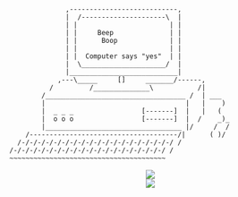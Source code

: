 ```
              ,---------------------------,
              |  /---------------------\  |
              | |                       | |
              | |     Beep              | |
              | |      Boop             | |
              | |                       | |
              | |  Computer says "yes"  | |
              |  \_____________________/  |
              |___________________________|
            ,---\_____     []     _______/------,
          /         /______________\           /|
        /___________________________________ /  | ___
        |                                   |   |    )
        |  _ _ _                 [-------]  |   |   (
        |  o o o                 [-------]  |  /    _)_
        |__________________________________ |/     /  /
    /-------------------------------------/|      ( )/
  /-/-/-/-/-/-/-/-/-/-/-/-/-/-/-/-/-/-/-/ /
/-/-/-/-/-/-/-/-/-/-/-/-/-/-/-/-/-/-/-/ /
~~~~~~~~~~~~~~~~~~~~~~~~~~~~~~~~~~~~~~~

```

<div align="center">
  <img src="https://github-readme-stats.vercel.app/api?username=Angus-C-git&include_all_commits=true&theme=synthwave&show_icons=true&count_private=true">
  <br />
  <img src="https://github-readme-stats.vercel.app/api/top-langs/?username=Angus-C-git&langs_count=10&hide=html,css,makefile,batchfile&theme=synthwave">
</div>
